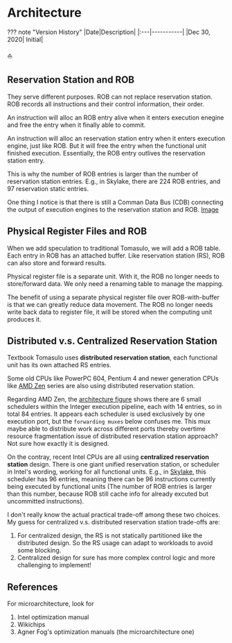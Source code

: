 # Architecture

??? note "Version History"
	|Date|Description|
	|:---|-----------|
	|Dec 30, 2020| Initial|

:sailboat:

## Reservation Station and ROB

They serve different purposes. ROB can not replace reservation station.
ROB records all instructions and their control information, their order.

An instruction will alloc an ROB entry alive when it enters execution enegine
and free the entry when it finally able to commit.

An instruction will alloc an reservation station entry when it enters execution
engine, just like ROB. But it will free the entry when the functional unit
finished execution. Essentially, the ROB entry outlives the reservation station entry.

This is why the number of ROB entries is larger than the number of reservation
station entries. E.g., in Skylake, there are 224 ROB entries, and 97 reservation
static entries.

One thing I notice is that there is still a Comman Data Bus (CDB)
connecting the output of execution engines to the reservation station
and ROB. [Image](https://en.wikichip.org/wiki/File:skylake_block_diagram.svg)

## Physical Register Files and ROB

When we add speculation to traditional Tomasulo,
we will add a ROB table. Each entry in ROB
has an attached buffer. Like reservation station (RS),
ROB can also store and forward results.

Physical register file is a separate unit.
With it, the ROB no longer needs to store/forward data.
We only need a renaming table to manage the mapping.

The benefit of using a separate physical register file
over ROB-with-buffer is that we can greatly reduce data movement.
The ROB no longer needs write back data to register file, it
will be stored when the computing unit produces it.

## Distributed v.s. Centralized Reservation Station

Textbook Tomasulo uses **distributed reservation station**,
each functional unit has its own attached RS entries.

Some old CPUs like PowerPC 604, Pentium 4 and newer generation CPUs like [AMD Zen](https://en.wikichip.org/wiki/File:zen_block_diagram.svg)
series are also using distributed reservation station.

Regarding AMD Zen, the [architecture figure](https://en.wikichip.org/wiki/File:zen_block_diagram.svg)
shows there are 6 small schedulers within the Integer execution pipeline,
each with 14 entries, so in total 84 entries.
It appears each scheduler is used exclusively by one execution port,
but the `forwarding muxes` below confuses me.
This mux maybe able to distribute
work across different ports thereby overtime
resource fragmentation issue of distributed reservation station approach?
Not sure how exactly it is designed.

On the contray, recent Intel CPUs are all using **centralized reservation station** design.
There is one giant unified reservation station, or scheduler in Intel's wording,
working for all functional units. E.g., in [Skylake](https://en.wikichip.org/wiki/File:skylake_block_diagram.svg), this scheduler has 96 entries,
meaning there can be 96 instructions currently being executed by functional units
(The number of ROB entries is larger than this number, because ROB still cache info for already excuted but uncommitted instructions).

I don't really know the actual practical trade-off among these two choices.
My guess for centralized v.s. distributed reservation station trade-offs are:

1. For centralized design, the RS is not statically partitioned like the
distributed design. So the RS usage can adapt to workloads to avoid some blocking.
2. Centralized design for sure has more complex control logic and more challenging
to implement!

## References

For microarchitecture, look for

1. Intel optimization manual
2. Wikichips
3. Agner Fog's optimization manuals (the microarchitecture one)
